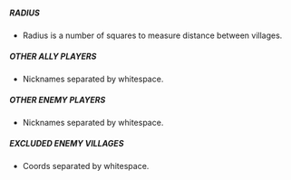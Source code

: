 ##### RADIUS
* Radius is a number of squares to measure distance between villages.

##### OTHER ALLY PLAYERS
* Nicknames separated by whitespace.

##### OTHER ENEMY PLAYERS
* Nicknames separated by whitespace.

##### EXCLUDED ENEMY VILLAGES
* Coords separated by whitespace.